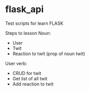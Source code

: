 # flask_api
Test scripts for learn FLASK

Steps to lesson
Noun:
-   User
-   Twit
-   Reaction to twit (prop of noun twit)

User verb:
-   CRUD for twit
-   Get list of all twit
-   Add reaction to twit